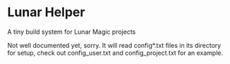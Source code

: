 # Lunar Helper
 A tiny build system for Lunar Magic projects

 Not well documented yet, sorry. 
 It will read config*.txt files in its directory for setup, check out config_user.txt and config_project.txt for an example.
 
